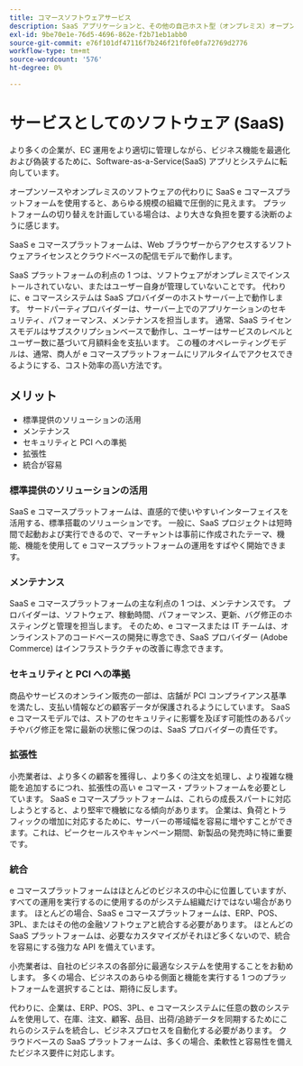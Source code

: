 ```yaml
---
title: コマースソフトウェアサービス
description: SaaS アプリケーションと、その他の自己ホスト型（オンプレミス）オープンソース e コマースオプションとの主な違いについて説明します。
exl-id: 9be70e1e-76d5-4696-862e-f2b71eb1abb0
source-git-commit: e76f101df47116f7b246f21f0fe0fa72769d2776
workflow-type: tm+mt
source-wordcount: '576'
ht-degree: 0%

---
```


# サービスとしてのソフトウェア (SaaS)

より多くの企業が、EC 運用をより適切に管理しながら、ビジネス機能を最適化および偽装するために、Software-as-a-Service(SaaS) アプリとシステムに転向しています。

オープンソースやオンプレミスのソフトウェアの代わりに SaaS e コマースプラットフォームを使用すると、あらゆる規模の組織で圧倒的に見えます。 プラットフォームの切り替えを計画している場合は、より大きな負担を要する決断のように感じます。

SaaS e コマースプラットフォームは、Web ブラウザーからアクセスするソフトウェアライセンスとクラウドベースの配信モデルで動作します。

SaaS プラットフォームの利点の 1 つは、ソフトウェアがオンプレミスでインストールされていない、またはユーザー自身が管理していないことです。 代わりに、e コマースシステムは SaaS プロバイダーのホストサーバー上で動作します。 サードパーティプロバイダーは、サーバー上でのアプリケーションのセキュリティ、パフォーマンス、メンテナンスを担当します。 通常、SaaS ライセンスモデルはサブスクリプションベースで動作し、ユーザーはサービスのレベルとユーザー数に基づいて月額料金を支払います。 この種のオペレーティングモデルは、通常、商人が e コマースプラットフォームにリアルタイムでアクセスできるようにする、コスト効率の高い方法です。

## メリット

- 標準提供のソリューションの活用
- メンテナンス
- セキュリティと PCI への準拠
- 拡張性
- 統合が容易

### 標準提供のソリューションの活用

SaaS e コマースプラットフォームは、直感的で使いやすいインターフェイスを活用する、標準搭載のソリューションです。 一般に、SaaS プロジェクトは短時間で起動および実行できるので、マーチャントは事前に作成されたテーマ、機能、機能を使用して e コマースプラットフォームの運用をすばやく開始できます。

### メンテナンス

SaaS e コマースプラットフォームの主な利点の 1 つは、メンテナンスです。 プロバイダーは、ソフトウェア、稼動時間、パフォーマンス、更新、バグ修正のホスティングと管理を担当します。 そのため、e コマースまたは IT チームは、オンラインストアのコードベースの開発に専念でき、SaaS プロバイダー (Adobe Commerce) はインフラストラクチャの改善に専念できます。

### セキュリティと PCI への準拠

商品やサービスのオンライン販売の一部は、店舗が PCI コンプライアンス基準を満たし、支払い情報などの顧客データが保護されるようにしています。 SaaS e コマースモデルでは、ストアのセキュリティに影響を及ぼす可能性のあるパッチやバグ修正を常に最新の状態に保つのは、SaaS プロバイダーの責任です。

### 拡張性

小売業者は、より多くの顧客を獲得し、より多くの注文を処理し、より複雑な機能を追加するにつれ、拡張性の高い e コマース・プラットフォームを必要としています。 SaaS e コマースプラットフォームは、これらの成長スパートに対応しようとすると、より堅牢で機敏になる傾向があります。 企業は、負荷とトラフィックの増加に対応するために、サーバーの帯域幅を容易に増やすことができます。これは、ピークセールスやキャンペーン期間、新製品の発売時に特に重要です。

### 統合

e コマースプラットフォームはほとんどのビジネスの中心に位置していますが、すべての運用を実行するのに使用するのがシステム組織だけではない場合があります。 ほとんどの場合、SaaS e コマースプラットフォームは、ERP、POS、3PL、またはその他の金融ソフトウェアと統合する必要があります。 ほとんどの SaaS プラットフォームは、必要なカスタマイズがそれほど多くないので、統合を容易にする強力な API を備えています。

小売業者は、自社のビジネスの各部分に最適なシステムを使用することをお勧めします。 多くの場合、ビジネスのあらゆる側面と機能を実行する 1 つのプラットフォームを選択することは、期待に反します。

代わりに、企業は、ERP、POS、3PL、e コマースシステムに任意の数のシステムを使用して、在庫、注文、顧客、品目、出荷/追跡データを同期するためにこれらのシステムを統合し、ビジネスプロセスを自動化する必要があります。 クラウドベースの SaaS プラットフォームは、多くの場合、柔軟性と容易性を備えたビジネス要件に対応します。
